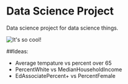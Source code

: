 # Data Science Project
Data science project for data science things.

![It's so cool!](http://i.imgur.com/aByrLIt.gif "Logo Title Text 1")

##Ideas:

- Average tempature vs percent over 65
- PercentWhite vs MedianHouseholdIncome
- EdAssociatePercent+ vs PercentFemale
